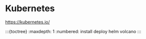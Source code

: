 # Kubernetes

<https://kubernetes.io/>

:::{toctree}
:maxdepth: 1
:numbered:
install
deploy
helm
volcano
:::
